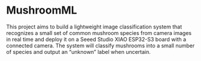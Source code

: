 # MushroomML
This project aims to build a lightweight image classification system that recognizes a small set of common mushroom species from camera images in real time and deploy it on a Seeed Studio XIAO ESP32-S3 board with a connected camera. The system will classify mushrooms into a small number of species and output an “unknown” label when uncertain.
